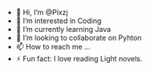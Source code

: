 - 👋 Hi, I’m @Pixzj
- 👀 I’m interested in Coding
- 🌱 I’m currently learning Java
- 💞️ I’m looking to collaborate on Pyhton
- 📫 How to reach me ...
- ⚡ Fun fact: I love reading Light novels.
<!---
Pixzj/Pixzj is a ✨ special ✨ repository because its `README.md` (this file) appears on your GitHub profile.
You can click the Preview link to take a look at your changes.
--->
